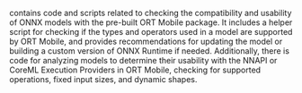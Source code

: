 contains code and scripts related to checking the compatibility and usability of ONNX models with the pre-built ORT Mobile package. It includes a helper script for checking if the types and operators used in a model are supported by ORT Mobile, and provides recommendations for updating the model or building a custom version of ONNX Runtime if needed. Additionally, there is code for analyzing models to determine their usability with the NNAPI or CoreML Execution Providers in ORT Mobile, checking for supported operations, fixed input sizes, and dynamic shapes.